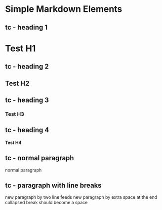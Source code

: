 # Simple Markdown Elements

## tc - heading 1

# Test H1

## tc - heading 2

## Test H2

## tc - heading 3

### Test H3

## tc - heading 4

#### Test H4

## tc - normal paragraph

normal paragraph

## tc - paragraph with line breaks

new paragraph by two line feeds 
new paragraph by extra space at the end
collapsed break
should become a space
